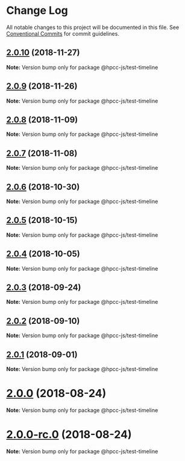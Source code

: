 # Change Log

All notable changes to this project will be documented in this file.
See [Conventional Commits](https://conventionalcommits.org) for commit guidelines.

## [2.0.10](https://github.com/GordonSmith/Visualization/compare/@hpcc-js/test-timeline@2.0.9...@hpcc-js/test-timeline@2.0.10) (2018-11-27)

**Note:** Version bump only for package @hpcc-js/test-timeline






<a name="2.0.9"></a>
## [2.0.9](https://github.com/GordonSmith/Visualization/compare/@hpcc-js/test-timeline@2.0.8...@hpcc-js/test-timeline@2.0.9) (2018-11-26)

**Note:** Version bump only for package @hpcc-js/test-timeline





<a name="2.0.8"></a>
## [2.0.8](https://github.com/GordonSmith/Visualization/compare/@hpcc-js/test-timeline@2.0.7...@hpcc-js/test-timeline@2.0.8) (2018-11-09)

**Note:** Version bump only for package @hpcc-js/test-timeline





<a name="2.0.7"></a>
## [2.0.7](https://github.com/GordonSmith/Visualization/compare/@hpcc-js/test-timeline@2.0.6...@hpcc-js/test-timeline@2.0.7) (2018-11-08)

**Note:** Version bump only for package @hpcc-js/test-timeline





<a name="2.0.6"></a>
## [2.0.6](https://github.com/GordonSmith/Visualization/compare/@hpcc-js/test-timeline@2.0.5...@hpcc-js/test-timeline@2.0.6) (2018-10-30)

**Note:** Version bump only for package @hpcc-js/test-timeline





<a name="2.0.5"></a>
## [2.0.5](https://github.com/GordonSmith/Visualization/compare/@hpcc-js/test-timeline@2.0.4...@hpcc-js/test-timeline@2.0.5) (2018-10-15)

**Note:** Version bump only for package @hpcc-js/test-timeline





<a name="2.0.4"></a>
## [2.0.4](https://github.com/GordonSmith/Visualization/compare/@hpcc-js/test-timeline@2.0.3...@hpcc-js/test-timeline@2.0.4) (2018-10-05)

**Note:** Version bump only for package @hpcc-js/test-timeline





<a name="2.0.3"></a>
## [2.0.3](https://github.com/GordonSmith/Visualization/compare/@hpcc-js/test-timeline@2.0.2...@hpcc-js/test-timeline@2.0.3) (2018-09-24)

**Note:** Version bump only for package @hpcc-js/test-timeline





<a name="2.0.2"></a>
## [2.0.2](https://github.com/GordonSmith/Visualization/compare/@hpcc-js/test-timeline@2.0.1...@hpcc-js/test-timeline@2.0.2) (2018-09-10)

**Note:** Version bump only for package @hpcc-js/test-timeline





<a name="2.0.1"></a>
## [2.0.1](https://github.com/GordonSmith/Visualization/compare/@hpcc-js/test-timeline@2.0.0...@hpcc-js/test-timeline@2.0.1) (2018-09-01)

**Note:** Version bump only for package @hpcc-js/test-timeline





<a name="2.0.0"></a>
# [2.0.0](https://github.com/GordonSmith/Visualization/compare/@hpcc-js/test-timeline@0.0.57...@hpcc-js/test-timeline@2.0.0) (2018-08-24)

**Note:** Version bump only for package @hpcc-js/test-timeline





<a name="2.0.0-rc.0"></a>
# [2.0.0-rc.0](https://github.com/GordonSmith/Visualization/compare/@hpcc-js/test-timeline@0.0.57...@hpcc-js/test-timeline@2.0.0-rc.0) (2018-08-24)

**Note:** Version bump only for package @hpcc-js/test-timeline
